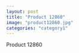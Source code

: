 ```yaml
---
layout: post
title: "Product 12860"
image: "product12860.jpg"
categories: "category1"
---
```

Product 12860
